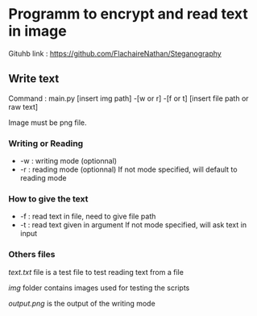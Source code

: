 # Programm to encrypt and read text in image


Gituhb link : https://github.com/FlachaireNathan/Steganography

## Write text

Command : main.py [insert img path] -[w or r] -[f or t] [insert file path or raw text]

Image must be png file.

### Writing or Reading
* -w : writing mode (optionnal)
* -r : reading mode (optionnal)
If not mode specified, will default to reading mode

### How to give the text
* -f : read text in file, need to give file path
* -t : read text given in argument
If not mode specified, will ask text in input

### Others files

*text.txt* file is a test file to test reading text from a file

*img* folder contains images used for testing the scripts

*output.png* is the output of the writing mode